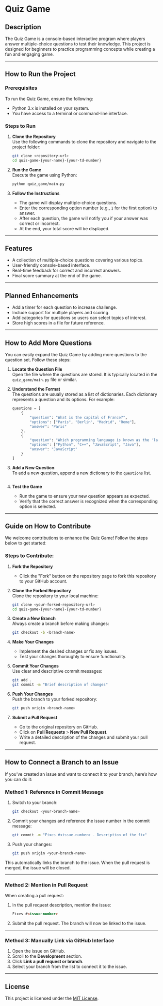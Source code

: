# Quiz Game

## Description
The Quiz Game is a console-based interactive program where players answer multiple-choice questions to test their knowledge. This project is designed for beginners to practice programming concepts while creating a fun and engaging game.

---

## How to Run the Project

### Prerequisites
To run the Quiz Game, ensure the following:
- Python 3.x is installed on your system.
- You have access to a terminal or command-line interface.

### Steps to Run
1. **Clone the Repository**  
   Use the following commands to clone the repository and navigate to the project folder:
   ```bash
   git clone <repository-url>
   cd quiz-game-{your-name}-{your-td-number}
   ```

2. **Run the Game**  
   Execute the game using Python:
   ```bash
   python quiz_game/main.py
   ```

3. **Follow the Instructions**
   - The game will display multiple-choice questions.
   - Enter the corresponding option number (e.g., `1` for the first option) to answer.
   - After each question, the game will notify you if your answer was correct or incorrect.
   - At the end, your total score will be displayed.

---

## Features

- A collection of multiple-choice questions covering various topics.
- User-friendly console-based interface.
- Real-time feedback for correct and incorrect answers.
- Final score summary at the end of the game.

---

## Planned Enhancements

- Add a timer for each question to increase challenge.
- Include support for multiple players and scoring.
- Add categories for questions so users can select topics of interest.
- Store high scores in a file for future reference.

---

## How to Add More Questions

You can easily expand the Quiz Game by adding more questions to the question set. Follow these steps:

1. **Locate the Question File**  
   Open the file where the questions are stored. It is typically located in the `quiz_game/main.py` file or similar.

2. **Understand the Format**  
   The questions are usually stored as a list of dictionaries. Each dictionary represents a question and its options. For example:
   ```python
   questions = [
       {
           "question": "What is the capital of France?",
           "options": ["Paris", "Berlin", "Madrid", "Rome"],
           "answer": "Paris"
       },
       {
           "question": "Which programming language is known as the 'language of the web'?",
           "options": ["Python", "C++", "JavaScript", "Java"],
           "answer": "JavaScript"
       }
   ]
   ```

3. **Add a New Question**  
   To add a new question, append a new dictionary to the `questions` list.
   ```

4. **Test the Game**  
   - Run the game to ensure your new question appears as expected.
   - Verify that the correct answer is recognized when the corresponding option is selected.

---

## Guide on How to Contribute

We welcome contributions to enhance the Quiz Game! Follow the steps below to get started:

### Steps to Contribute:
1. **Fork the Repository**  
   - Click the "Fork" button on the repository page to fork this repository to your GitHub account.

2. **Clone the Forked Repository**  
   Clone the repository to your local machine:
   ```bash
   git clone <your-forked-repository-url>
   cd quiz-game-{your-name}-{your-td-number}
   ```

3. **Create a New Branch**  
   Always create a branch before making changes:
   ```bash
   git checkout -b <branch-name>
   ```

4. **Make Your Changes**  
   - Implement the desired changes or fix any issues.
   - Test your changes thoroughly to ensure functionality.

5. **Commit Your Changes**  
   Use clear and descriptive commit messages:
   ```bash
   git add .
   git commit -m "Brief description of changes"
   ```

6. **Push Your Changes**  
   Push the branch to your forked repository:
   ```bash
   git push origin <branch-name>
   ```

7. **Submit a Pull Request**  
   - Go to the original repository on GitHub.
   - Click on **Pull Requests** > **New Pull Request**.
   - Write a detailed description of the changes and submit your pull request.

---

## How to Connect a Branch to an Issue

If you’ve created an issue and want to connect it to your branch, here’s how you can do it:

### Method 1: Reference in Commit Message
1. Switch to your branch:
   ```bash
   git checkout <your-branch-name>
   ```

2. Commit your changes and reference the issue number in the commit message:
   ```bash
   git commit -m "Fixes #<issue-number> - Description of the fix"
   ```

3. Push your changes:
   ```bash
   git push origin <your-branch-name>
   ```

This automatically links the branch to the issue. When the pull request is merged, the issue will be closed.

---

### Method 2: Mention in Pull Request
When creating a pull request:
1. In the pull request description, mention the issue:
   ```markdown
   Fixes #<issue-number>
   ```
2. Submit the pull request. The branch will now be linked to the issue.

---

### Method 3: Manually Link via GitHub Interface
1. Open the issue on GitHub.
2. Scroll to the **Development** section.
3. Click **Link a pull request or branch**.
4. Select your branch from the list to connect it to the issue.

---

## License
This project is licensed under the [MIT License](LICENSE).
